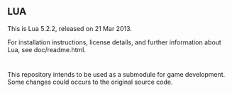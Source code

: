
## LUA

This is Lua 5.2.2, released on 21 Mar 2013.

For installation instructions, license details, and
further information about Lua, see doc/readme.html.

#

This repository intends to be used as a submodule for
game development. Some changes could occurs to the
original source code.